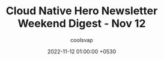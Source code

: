 ---
layout: post
title:  "Cloud Native Hero Newsletter Weekend Digest - Nov 12"
date:   2022-11-12 01:00:00 +0530
categories: digest
author: coolsvap
permalink: /cloud-native-hero-weekend-digest-nov-12-2022
---